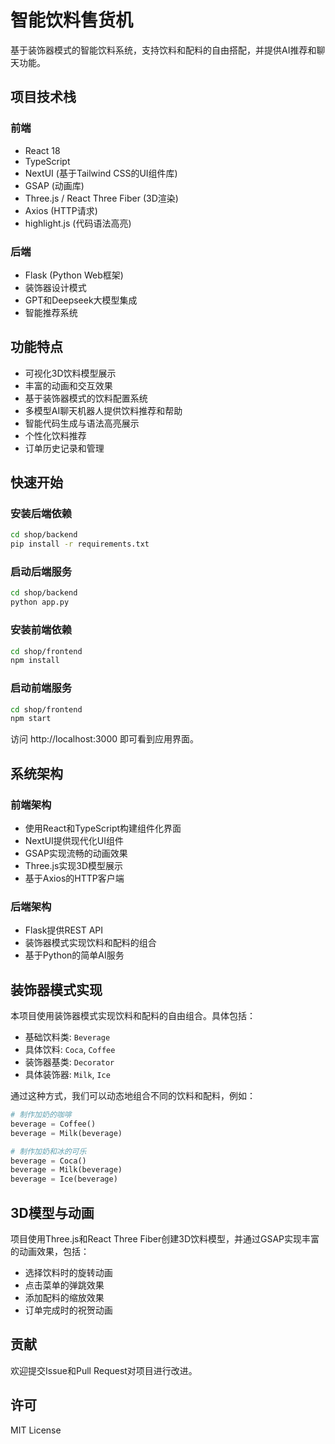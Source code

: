 # 智能饮料售货机

基于装饰器模式的智能饮料系统，支持饮料和配料的自由搭配，并提供AI推荐和聊天功能。

## 项目技术栈

### 前端
- React 18
- TypeScript
- NextUI (基于Tailwind CSS的UI组件库)
- GSAP (动画库)
- Three.js / React Three Fiber (3D渲染)
- Axios (HTTP请求)
- highlight.js (代码语法高亮)

### 后端
- Flask (Python Web框架)
- 装饰器设计模式
- GPT和Deepseek大模型集成
- 智能推荐系统

## 功能特点

- 可视化3D饮料模型展示
- 丰富的动画和交互效果
- 基于装饰器模式的饮料配置系统
- 多模型AI聊天机器人提供饮料推荐和帮助
- 智能代码生成与语法高亮展示
- 个性化饮料推荐
- 订单历史记录和管理

## 快速开始

### 安装后端依赖
```bash
cd shop/backend
pip install -r requirements.txt
```

### 启动后端服务
```bash
cd shop/backend
python app.py
```

### 安装前端依赖
```bash
cd shop/frontend
npm install
```

### 启动前端服务
```bash
cd shop/frontend
npm start
```

访问 http://localhost:3000 即可看到应用界面。

## 系统架构

### 前端架构
- 使用React和TypeScript构建组件化界面
- NextUI提供现代化UI组件
- GSAP实现流畅的动画效果
- Three.js实现3D模型展示
- 基于Axios的HTTP客户端

### 后端架构
- Flask提供REST API
- 装饰器模式实现饮料和配料的组合
- 基于Python的简单AI服务

## 装饰器模式实现

本项目使用装饰器模式实现饮料和配料的自由组合。具体包括：

- 基础饮料类: `Beverage`
- 具体饮料: `Coca`, `Coffee`
- 装饰器基类: `Decorator`
- 具体装饰器: `Milk`, `Ice`

通过这种方式，我们可以动态地组合不同的饮料和配料，例如：
```python
# 制作加奶的咖啡
beverage = Coffee()
beverage = Milk(beverage)

# 制作加奶和冰的可乐
beverage = Coca()
beverage = Milk(beverage)
beverage = Ice(beverage)
```

## 3D模型与动画

项目使用Three.js和React Three Fiber创建3D饮料模型，并通过GSAP实现丰富的动画效果，包括：
- 选择饮料时的旋转动画
- 点击菜单的弹跳效果
- 添加配料的缩放效果
- 订单完成时的祝贺动画

## 贡献

欢迎提交Issue和Pull Request对项目进行改进。

## 许可

MIT License 